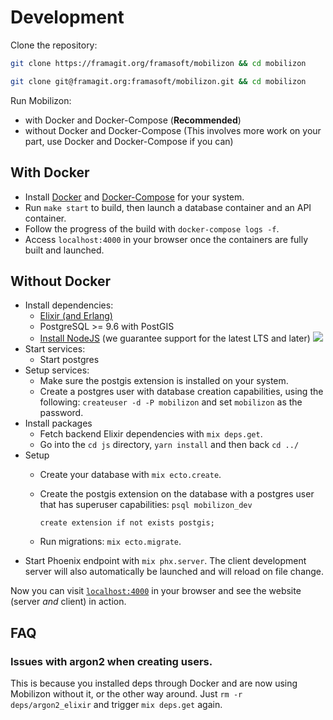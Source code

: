 # Development

Clone the repository:

```bash tab="HTTPS"
git clone https://framagit.org/framasoft/mobilizon && cd mobilizon
```

```bash tab="SSH"
git clone git@framagit.org:framasoft/mobilizon.git && cd mobilizon
```

Run Mobilizon:

  * with Docker and Docker-Compose (**Recommended**)
  * without Docker and Docker-Compose (This involves more work on your part, use Docker and Docker-Compose if you can)

## With Docker

  * Install [Docker](https://docs.docker.com/install/#supported-platforms) and [Docker-Compose](https://docs.docker.com/compose/install/) for your system.
  * Run `make start` to build, then launch a database container and an API container.
  * Follow the progress of the build with `docker-compose logs -f`.
  * Access `localhost:4000` in your browser once the containers are fully built and launched.

## Without Docker

  * Install dependencies:
    * [Elixir (and Erlang)](https://elixir-lang.org/install.html)
    * PostgreSQL >= 9.6 with PostGIS
    * [Install NodeJS](https://nodejs.org/en/download/) (we guarantee support for the latest LTS and later) ![](https://img.shields.io/badge/node-%3E%3D%2012.0+-brightgreen.svg)
  * Start services:
    * Start postgres
  * Setup services:
    * Make sure the postgis extension is installed on your system.
    * Create a postgres user with database creation capabilities, using the
      following: `createuser -d -P mobilizon` and set `mobilizon` as the password.
  * Install packages
    * Fetch backend Elixir dependencies with `mix deps.get`.
    * Go into the `cd js` directory, `yarn install` and then back `cd ../`
  * Setup
    * Create your database with `mix ecto.create`.
    * Create the postgis extension on the database with a postgres user that has
      superuser capabilities: `psql mobilizon_dev`

      ``` create extension if not exists postgis; ```

    * Run migrations: `mix ecto.migrate`.
  * Start Phoenix endpoint with `mix phx.server`. The client development server will also automatically be launched and will reload on file change.

Now you can visit [`localhost:4000`](http://localhost:4000) in your browser
and see the website (server *and* client) in action.

## FAQ

### Issues with argon2 when creating users.

This is because you installed deps through Docker and are now using Mobilizon without it, or the other way around. Just `rm -r deps/argon2_elixir` and trigger `mix deps.get` again.